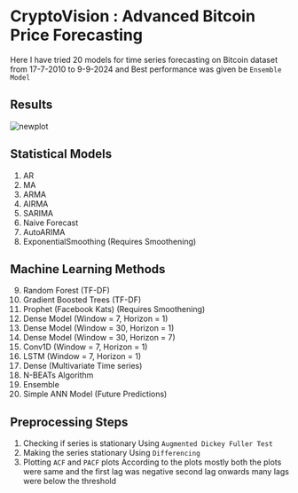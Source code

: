 # CryptoVision : Advanced Bitcoin Price Forecasting

Here I have tried 20 models for time series forecasting on Bitcoin dataset from 17-7-2010 to 9-9-2024 and Best performance was given be `Ensemble Model`

## Results
![newplot](https://github.com/user-attachments/assets/9c876dca-4725-4173-bd86-250d761a4d4e)

## Statistical Models
1. AR 
2. MA
3. ARMA
4. AIRMA
5. SARIMA
6. Naive Forecast
7. AutoARIMA
8. ExponentialSmoothing (Requires Smoothening)

## Machine Learning Methods
9. Random Forest (TF-DF)
10. Gradient Boosted Trees (TF-DF)
11. Prophet (Facebook Kats) (Requires Smoothening)
12. Dense Model (Window = 7, Horizon = 1)
13. Dense Model (Window = 30, Horizon = 1)
14. Dense Model (Window = 30, Horizon = 7)
15. Conv1D (Window = 7, Horizon = 1)
16. LSTM (Window = 7, Horizon = 1)
17. Dense (Multivariate Time series)
18. N-BEATs Algorithm
19. Ensemble
20. Simple ANN Model (Future Predictions)

## Preprocessing Steps
1. Checking if series is stationary
   Using `Augmented Dickey Fuller Test`
2. Making the series stationary
   Using `Differencing`
3. Plotting `ACF` and `PACF` plots
   According to the plots mostly both the plots were same and the first lag was negative second lag onwards many lags were below the threshold
